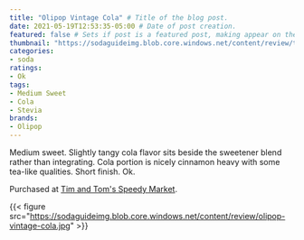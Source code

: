 ```yaml
---
title: "Olipop Vintage Cola" # Title of the blog post.
date: 2021-05-19T12:53:35-05:00 # Date of post creation.
featured: false # Sets if post is a featured post, making appear on the home page side bar.
thumbnail: "https://sodaguideimg.blob.core.windows.net/content/review/thumbs/olipop-vintage-cola.jpg" # Sets thumbnail image appearing inside card on homepage.
categories:
- soda
ratings:
- Ok
tags:
- Medium Sweet
- Cola
- Stevia
brands:
- Olipop
---
```


Medium sweet. Slightly tangy cola flavor sits beside the sweetener blend rather than integrating. Cola portion is nicely cinnamon heavy with some tea-like qualities. Short finish. Ok.

Purchased at [Tim and Tom's Speedy Market](https://www.timandtomsspeedymarket.com/).

{{< figure src="https://sodaguideimg.blob.core.windows.net/content/review/olipop-vintage-cola.jpg" >}}